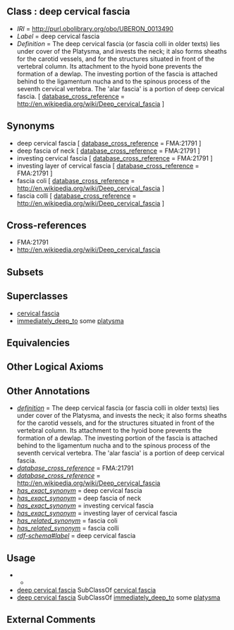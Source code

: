 
## Class : deep cervical fascia

 * *IRI* = http://purl.obolibrary.org/obo/UBERON_0013490
 * *Label* = deep cervical fascia
 * *Definition* = The deep cervical fascia (or fascia colli in older texts) lies under cover of the Platysma, and invests the neck; it also forms sheaths for the carotid vessels, and for the structures situated in front of the vertebral column. Its attachment to the hyoid bone prevents the formation of a dewlap. The investing portion of the fascia is attached behind to the ligamentum nucha and to the spinous process of the seventh cervical vertebra. The 'alar fascia' is a portion of deep cervical fascia. [ [database_cross_reference](../../ef/oboInOwl#hasDbXref.md) = http://en.wikipedia.org/wiki/Deep_cervical_fascia ]

## Synonyms

 * deep cervical fascia [ [database_cross_reference](../../ef/oboInOwl#hasDbXref.md) = FMA:21791 ]
 * deep fascia of neck [ [database_cross_reference](../../ef/oboInOwl#hasDbXref.md) = FMA:21791 ]
 * investing cervical fascia [ [database_cross_reference](../../ef/oboInOwl#hasDbXref.md) = FMA:21791 ]
 * investing layer of cervical fascia [ [database_cross_reference](../../ef/oboInOwl#hasDbXref.md) = FMA:21791 ]
 * fascia coli [ [database_cross_reference](../../ef/oboInOwl#hasDbXref.md) = http://en.wikipedia.org/wiki/Deep_cervical_fascia ]
 * fascia colli [ [database_cross_reference](../../ef/oboInOwl#hasDbXref.md) = http://en.wikipedia.org/wiki/Deep_cervical_fascia ]

## Cross-references

 * FMA:21791
 * http://en.wikipedia.org/wiki/Deep_cervical_fascia

## Subsets


## Superclasses

 * [cervical fascia](../../UBERON/91/UBERON_0013491.md)
 * [immediately_deep_to](../../BSPO/07/BSPO_0001107.md) some [platysma](../../UBERON/67/UBERON_0005467.md)

## Equivalencies


## Other Logical Axioms


## Other Annotations

 * *[definition](../../IAO/15/IAO_0000115.md)* = The deep cervical fascia (or fascia colli in older texts) lies under cover of the Platysma, and invests the neck; it also forms sheaths for the carotid vessels, and for the structures situated in front of the vertebral column. Its attachment to the hyoid bone prevents the formation of a dewlap. The investing portion of the fascia is attached behind to the ligamentum nucha and to the spinous process of the seventh cervical vertebra. The 'alar fascia' is a portion of deep cervical fascia.
 * *[database_cross_reference](../../ef/oboInOwl#hasDbXref.md)* = FMA:21791
 * *[database_cross_reference](../../ef/oboInOwl#hasDbXref.md)* = http://en.wikipedia.org/wiki/Deep_cervical_fascia
 * *[has_exact_synonym](../../ym/oboInOwl#hasExactSynonym.md)* = deep cervical fascia
 * *[has_exact_synonym](../../ym/oboInOwl#hasExactSynonym.md)* = deep fascia of neck
 * *[has_exact_synonym](../../ym/oboInOwl#hasExactSynonym.md)* = investing cervical fascia
 * *[has_exact_synonym](../../ym/oboInOwl#hasExactSynonym.md)* = investing layer of cervical fascia
 * *[has_related_synonym](../../ym/oboInOwl#hasRelatedSynonym.md)* = fascia coli
 * *[has_related_synonym](../../ym/oboInOwl#hasRelatedSynonym.md)* = fascia colli
 * *[rdf-schema#label](../../el/rdf-schema#label.md)* = deep cervical fascia

## Usage

 * -
 * [deep cervical fascia](../../UBERON/90/UBERON_0013490.md) SubClassOf [cervical fascia](../../UBERON/91/UBERON_0013491.md)
 * [deep cervical fascia](../../UBERON/90/UBERON_0013490.md) SubClassOf [immediately_deep_to](../../BSPO/07/BSPO_0001107.md) some [platysma](../../UBERON/67/UBERON_0005467.md)

## External Comments

